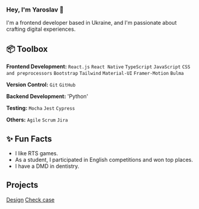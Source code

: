 ### Hey, I'm Yaroslav 👋  

I'm a frontend developer based in Ukraine, and I'm passionate about crafting digital experiences. 

 
## 📦 Toolbox

**Frontend Development:**  `React.js` `React Native` `TypeScript` `JavaScript` `CSS and preprocessors` `Bootstrap` `Tailwind` `Material-UI` `Framer-Motion` `Bulma`
 
**Version Control:** `Git` `GitHub`

**Backend Development:** 'Python'

**Testing:** `Mocha` `Jest` `Cypress`

**Others:** `Agile` `Scrum` `Jira`
 
## ✨ Fun Facts

- I like RTS games.
- As a student, I participated in English competitions and won top places.
- I have a DMD in dentistry.

## Projects

[Design]() [Check case]() <br>








